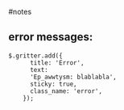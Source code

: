 #notes


## error messages:

```
$.gritter.add({
      title: 'Error',
      text:
      'Ep_awwtysm: blablabla',
      sticky: true,
      class_name: 'error',
    });
```